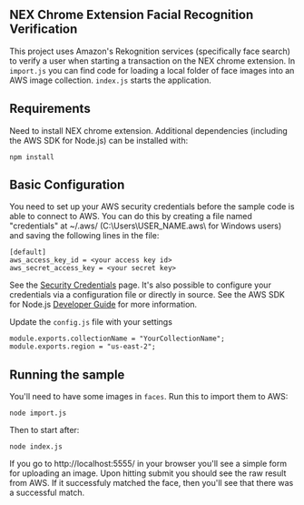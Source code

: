 
## NEX Chrome Extension Facial Recognition Verification

This project uses Amazon's Rekognition services (specifically face search) to verify a user when starting a transaction on the NEX chrome extension. In `import.js` you can find code for loading a local folder of face images into an AWS image collection. `index.js` starts the application.


## Requirements

Need to install NEX chrome extension. Additional dependencies (including the AWS SDK for Node.js) can be installed with:

    npm install

## Basic Configuration

You need to set up your AWS security credentials before the sample code is able
to connect to AWS. You can do this by creating a file named "credentials" at ~/.aws/ 
(C:\Users\USER_NAME\.aws\ for Windows users) and saving the following lines in the file:

    [default]
    aws_access_key_id = <your access key id>
    aws_secret_access_key = <your secret key>

See the [Security Credentials](http://aws.amazon.com/security-credentials) page.
It's also possible to configure your credentials via a configuration file or
directly in source. See the AWS SDK for Node.js [Developer Guide](http://docs.aws.amazon.com/AWSJavaScriptSDK/guide/node-configuring.html)
for more information.

Update the `config.js` file with your settings

    module.exports.collectionName = "YourCollectionName";
    module.exports.region = "us-east-2";

## Running the sample

You'll need to have some images in `faces`. Run this to import them to AWS:

    node import.js

Then to start after:

    node index.js

If you go to http://localhost:5555/ in your browser you'll see a simple form for uploading an image. Upon hitting submit you should see the raw result from AWS. If it successfuly matched the face, then you'll see that there was a successful match.

